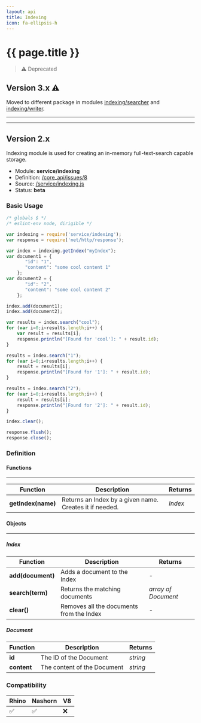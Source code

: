 ```yaml
---
layout: api
title: Indexing
icon: fa-ellipsis-h
---
```


{{ page.title }}
===

> ⚠ Deprecated

Version 3.x ⚠
---

Moved to different package in modules [indexing/searcher](indexing_searcher.html) and [indexing/writer](indexing_writer.html).

---

---

Version 2.x
---

Indexing module is used for creating an in-memory full-text-search capable storage.

- Module: **service/indexing**
- Definition: [/core_api/issues/8](https://github.com/dirigiblelabs/core_api/issues/8)
- Source: [/service/indexing.js](https://github.com/dirigiblelabs/core_api/blob/master/core_api/ScriptingServices/service/indexing.js)
- Status: **beta**

### Basic Usage

```javascript
/* globals $ */
/* eslint-env node, dirigible */

var indexing = require('service/indexing');
var response = require('net/http/response');

var index = indexing.getIndex("myIndex");
var document1 = {
       "id": "1",
       "content": "some cool content 1"
    };
var document2 = {
       "id": "2",
       "content": "some cool content 2"
    };

index.add(document1);
index.add(document2);

var results = index.search("cool");
for (var i=0;i<results.length;i++) {
	var result = results[i];
    response.println("[Found for 'cool']: " + result.id);    
}

results = index.search("1");
for (var i=0;i<results.length;i++) {
	result = results[i];
    response.println("[Found for '1']: " + result.id);
}

results = index.search("2");
for (var i=0;i<results.length;i++) {
	result = results[i];
    response.println("[Found for '2']: " + result.id);
}

index.clear();

response.flush();
response.close();
```




### Definition

#### Functions

---

Function     | Description | Returns
------------ | ----------- | --------
**getIndex(name)**   | Returns an Index by a given name. Creates it if needed. | *Index*




#### Objects

---

##### Index


Function     | Description | Returns
------------ | ----------- | --------
**add(document)**   | Adds a document to the Index | -
**search(term)**   | Returns the matching documents | *array of Document*
**clear()**   | Removes all the documents from the Index | -


##### Document


Function     | Description | Returns
------------ | ----------- | --------
**id**   | The ID of the Document | *string*
**content**   | The content of the Document | *string*



### Compatibility

Rhino | Nashorn | V8
----- | ------- | --------
 ✅  | ✅  | ❌


